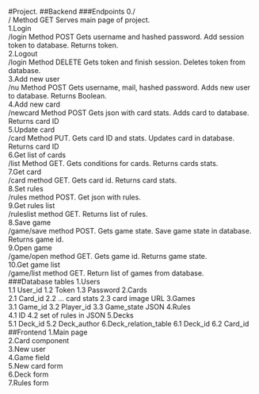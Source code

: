 #Project.
##Backend
###Endpoints
0./ <br>
/ Method GET
Serves main page of project. <br>
1.Login <br>
/login Method POST
Gets username and hashed password.
Add session token to database.
Returns token. <br>
2.Logout <br> 
/login Method DELETE 
Gets token and finish session. Deletes token from database. <br>
3.Add new user <br> 
/nu Method POST Gets username, mail, hashed password. Adds new user to database. Returns Boolean. <br>
4.Add new card <br> 
/newcard Method POST Gets json with card stats. Adds card to database. Returns card ID <br>
5.Update card <br>
/card Method PUT. Gets card ID and stats. Updates card in database. Returns card ID <br>
6.Get list of cards <br>
/list Method GET. Gets conditions for cards. Returns cards stats. <br>
7.Get card <br>
/card method GET. Gets card id. Returns card stats. <br>
8.Set rules <br>
/rules method POST. Get json with rules. <br>
9.Get rules list <br>
/ruleslist method GET. Returns list of rules. <br>
8.Save game <br>
/game/save method POST. Gets game state. Save game state in database. Returns game id. <br>
9.Open game <br>
/game/open method GET. Gets game id. Returns game state. <br>
10.Get game list <br>
/game/list method GET. Return list of games from database. <br>
###Database tables
1.Users <br>
1.1 User_id
1.2 Token
1.3 Password
2.Cards <br>
2.1 Card_id
2.2 ... card stats
2.3 card image URL
3.Games <br>
3.1 Game_id
3.2 Player_id
3.3 Game_state JSON
4.Rules <br>
4.1 ID
4.2 set of rules in JSON
5.Decks <br>
5.1 Deck_id
5.2 Deck_author
6.Deck_relation_table
6.1 Deck_id
6.2 Card_id
##Frontend
1.Main page <br>
2.Card component <br>
3.New user <br>
4.Game field <br>
5.New card form <br>
6.Deck form <br>
7.Rules form<br>